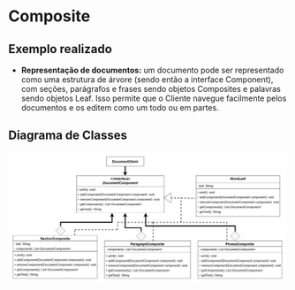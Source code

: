# Composite

## Exemplo realizado
- <b>Representação de documentos:</b> um documento pode ser representado como uma estrutura de árvore (sendo então a interface Component), com seções, parágrafos e frases sendo objetos Composites e palavras sendo objetos Leaf. Isso permite que o Cliente navegue facilmente pelos documentos e os editem como um todo ou em partes.  

## Diagrama de Classes
![UML Composite](https://github.com/SoSoJigsaw/bertoti/blob/main/Padroes%20de%20Projeto/Composite/UML/Composite.jpg)

